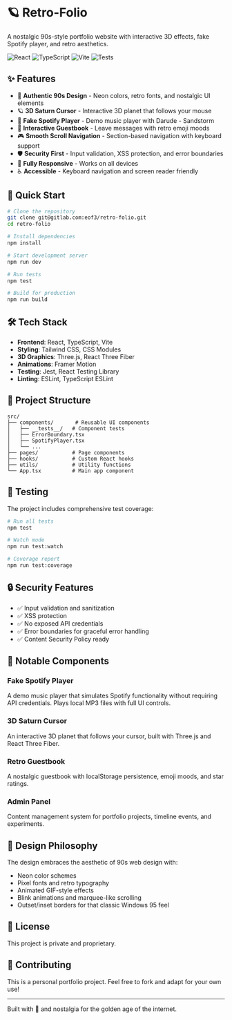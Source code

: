 # 🪐 Retro-Folio

A nostalgic 90s-style portfolio website with interactive 3D effects, fake Spotify player, and retro aesthetics.

![React](https://img.shields.io/badge/React-18.3.1-blue)
![TypeScript](https://img.shields.io/badge/TypeScript-5.5.3-blue)
![Vite](https://img.shields.io/badge/Vite-5.4.19-purple)
![Tests](https://img.shields.io/badge/tests-35%20passing-green)

## ✨ Features

- 🎨 **Authentic 90s Design** - Neon colors, retro fonts, and nostalgic UI elements
- 🪐 **3D Saturn Cursor** - Interactive 3D planet that follows your mouse
- 🎵 **Fake Spotify Player** - Demo music player with Darude - Sandstorm
- 📖 **Interactive Guestbook** - Leave messages with retro emoji moods
- 🎮 **Smooth Scroll Navigation** - Section-based navigation with keyboard support
- 🛡️ **Security First** - Input validation, XSS protection, and error boundaries
- 📱 **Fully Responsive** - Works on all devices
- ♿ **Accessible** - Keyboard navigation and screen reader friendly

## 🚀 Quick Start

```bash
# Clone the repository
git clone git@gitlab.com:eof3/retro-folio.git
cd retro-folio

# Install dependencies
npm install

# Start development server
npm run dev

# Run tests
npm test

# Build for production
npm run build
```

## 🛠️ Tech Stack

- **Frontend**: React, TypeScript, Vite
- **Styling**: Tailwind CSS, CSS Modules
- **3D Graphics**: Three.js, React Three Fiber
- **Animations**: Framer Motion
- **Testing**: Jest, React Testing Library
- **Linting**: ESLint, TypeScript ESLint

## 📁 Project Structure

```
src/
├── components/       # Reusable UI components
│   ├── __tests__/   # Component tests
│   ├── ErrorBoundary.tsx
│   ├── SpotifyPlayer.tsx
│   └── ...
├── pages/           # Page components
├── hooks/           # Custom React hooks
├── utils/           # Utility functions
└── App.tsx          # Main app component
```

## 🧪 Testing

The project includes comprehensive test coverage:

```bash
# Run all tests
npm test

# Watch mode
npm run test:watch

# Coverage report
npm run test:coverage
```

## 🔒 Security Features

- ✅ Input validation and sanitization
- ✅ XSS protection
- ✅ No exposed API credentials
- ✅ Error boundaries for graceful error handling
- ✅ Content Security Policy ready

## 📝 Notable Components

### Fake Spotify Player
A demo music player that simulates Spotify functionality without requiring API credentials. Plays local MP3 files with full UI controls.

### 3D Saturn Cursor
An interactive 3D planet that follows your cursor, built with Three.js and React Three Fiber.

### Retro Guestbook
A nostalgic guestbook with localStorage persistence, emoji moods, and star ratings.

### Admin Panel
Content management system for portfolio projects, timeline events, and experiments.

## 🎨 Design Philosophy

The design embraces the aesthetic of 90s web design with:
- Neon color schemes
- Pixel fonts and retro typography
- Animated GIF-style effects
- Blink animations and marquee-like scrolling
- Outset/inset borders for that classic Windows 95 feel

## 📄 License

This project is private and proprietary.

## 🤝 Contributing

This is a personal portfolio project. Feel free to fork and adapt for your own use!

---

Built with 💜 and nostalgia for the golden age of the internet. 
